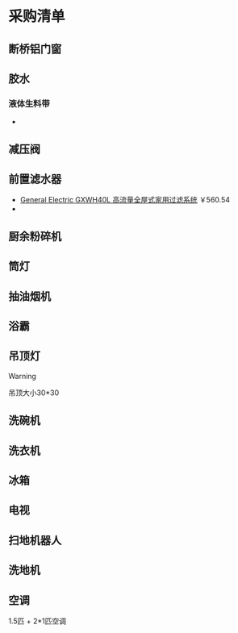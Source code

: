# 采购清单

## 断桥铝门窗

## 胶水

### 液体生料带

*

## 减压阀

## 前置滤水器  

* [General Electric GXWH40L 高流量全屋式家用过滤系统](https://www.amazon.cn/dp/B009YA28ES/ref=cm_sw_em_r_mt_dp_W9E0Q3Q4BGGNJHRXGNNT?_encoding=UTF8&psc=1) ￥560.54
*

## 厨余粉碎机

## 筒灯  

## 抽油烟机  

## 浴霸  

## 吊顶灯

> [!WARNING]
> 吊顶大小30*30

## 洗碗机  

## 洗衣机  

## 冰箱  

## 电视  

## 扫地机器人

## 洗地机

## 空调

 1.5匹 + 2*1匹空调
